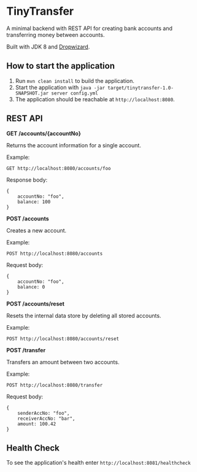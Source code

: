 # TinyTransfer
A minimal backend with REST API for creating bank accounts and transferring money between accounts.

Built with JDK 8 and [Dropwizard](https://www.dropwizard.io).


How to start the application
---

1. Run `mvn clean install` to build the application.
1. Start the application with `java -jar target/tinytransfer-1.0-SNAPSHOT.jar server config.yml`
1. The application should be reachable at `http://localhost:8080`.

REST API
---
**GET /accounts/{accountNo}**

Returns the account information for a single account.

Example:

```
GET http://localhost:8080/accounts/foo
```
Response body:
```
{
    accountNo: "foo",
    balance: 100
}
```

**POST /accounts**

Creates a new account.

Example:

```
POST http://localhost:8080/accounts
```

Request body:

```
{
    accountNo: "foo",
    balance: 0
}
```

**POST /accounts/reset**

Resets the internal data store by deleting all stored accounts.

Example:

```
POST http://localhost:8080/accounts/reset
```

**POST /transfer**

Transfers an amount between two accounts.

Example:

```
POST http://localhost:8080/transfer
```

Request body:

```
{
    senderAccNo: "foo",
    receiverAccNo: "bar",
    amount: 100.42
}
```

Health Check
---

To see the application's health enter `http://localhost:8081/healthcheck`
